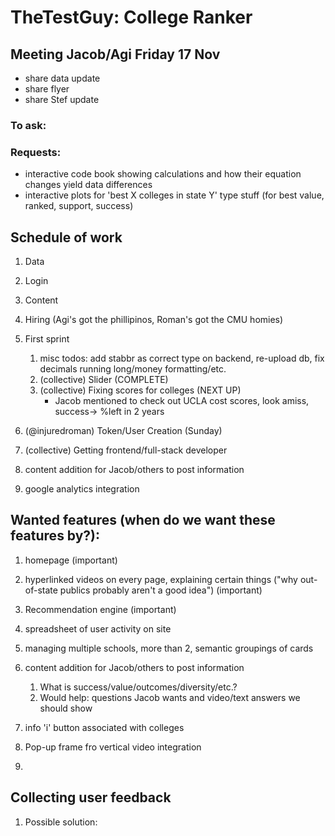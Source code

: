 # TheTestGuy: College Ranker

## Meeting Jacob/Agi Friday 17 Nov  
- share data update
- share flyer
- share Stef update

### To ask:

### Requests:
- interactive code book showing calculations and how their equation changes yield data differences
- interactive plots for 'best X colleges in state Y' type stuff (for best value, ranked, support, success)

## Schedule of work
1. Data
1. Login
1. Content
1. Hiring (Agi's got the phillipinos, Roman's got the CMU homies)

1. First sprint
    1. misc todos: add stabbr as correct type on backend, re-upload db, fix decimals running long/money formatting/etc.
    1. (collective) Slider (COMPLETE)
    1. (collective) Fixing scores for colleges (NEXT UP)
        - Jacob mentioned to check out UCLA cost scores, look amiss, success-> %left in 2 years
1. (@injuredroman) Token/User Creation (Sunday)
1. (collective) Getting frontend/full-stack developer
1. content addition for Jacob/others to post information
1. google analytics integration

## Wanted features (when do we want these features by?):
1. homepage (important)
1. hyperlinked videos on every page, explaining certain things ("why out-of-state publics probably aren't a good idea") (important)
1. Recommendation engine (important)
1. spreadsheet of user activity on site
1. managing multiple schools, more than 2, semantic groupings of cards

1. content addition for Jacob/others to post information
    1. What is success/value/outcomes/diversity/etc.?
    1. Would help: questions Jacob wants and video/text answers we should show
1. info 'i' button associated with colleges
1. Pop-up frame fro vertical video integration
1. 

## Collecting user feedback
1. Possible solution: 